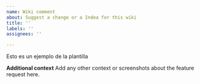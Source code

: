 ```yaml
---
name: Wiki comment
about: Suggest a change or a Indea for this wiki
title: ''
labels: ''
assignees: ''

---
```


Esto es un ejemplo de la plantilla

**Additional context**
Add any other context or screenshots about the feature request here.
